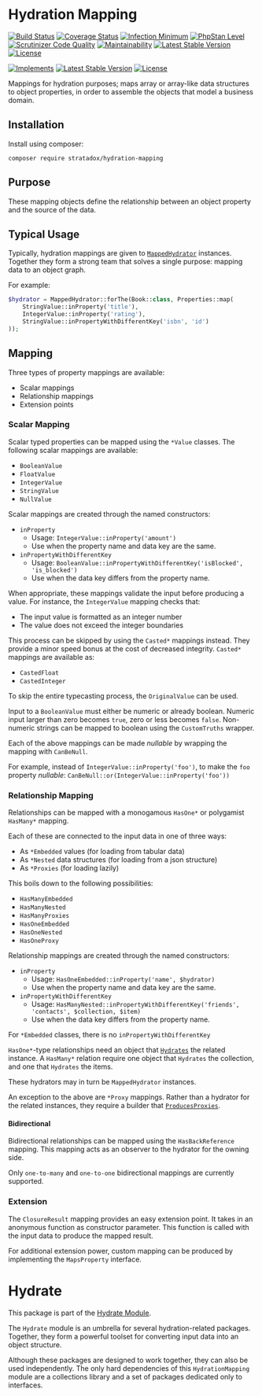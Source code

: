 # Hydration Mapping

[![Build Status](https://travis-ci.org/Stratadox/HydrationMapping.svg?branch=master)](https://travis-ci.org/Stratadox/HydrationMapping)
[![Coverage Status](https://coveralls.io/repos/github/Stratadox/HydrationMapping/badge.svg?branch=master)](https://coveralls.io/github/Stratadox/HydrationMapping?branch=master)
[![Infection Minimum](https://img.shields.io/badge/msi-100-brightgreen.svg)](https://travis-ci.org/Stratadox/HydrationMapping)
[![PhpStan Level](https://img.shields.io/badge/phpstan-7-brightgreen.svg)](https://travis-ci.org/Stratadox/HydrationMapping)
[![Scrutinizer Code Quality](https://scrutinizer-ci.com/g/Stratadox/HydrationMapping/badges/quality-score.png?b=master)](https://scrutinizer-ci.com/g/Stratadox/HydrationMapping/?branch=master)
[![Maintainability](https://api.codeclimate.com/v1/badges/cc2585ce303967dd4c7d/maintainability)](https://codeclimate.com/github/Stratadox/HydrationMapping/maintainability)
[![Latest Stable Version](https://poser.pugx.org/stratadox/hydration-mapping/v/stable)](https://packagist.org/packages/stratadox/hydration-mapping)
[![License](https://poser.pugx.org/stratadox/hydration-mapping/license)](https://packagist.org/packages/stratadox/hydration-mapping)

[![Implements](https://img.shields.io/badge/inferfaces-github-blue.svg)](https://github.com/Stratadox/HydrationMapperContracts)
[![Latest Stable Version](https://poser.pugx.org/stratadox/hydration-mapping-contracts/v/stable)](https://packagist.org/packages/stratadox/hydration-mapping-contracts)
[![License](https://poser.pugx.org/stratadox/hydration-mapping-contracts/license)](https://packagist.org/packages/stratadox/hydration-mapping-contracts)

Mappings for hydration purposes; maps array or array-like data structures to 
object properties, in order to assemble the objects that model a business domain.

## Installation

Install using composer:

`composer require stratadox/hydration-mapping`

## Purpose

These mapping objects define the relationship between an object property and the
source of the data.

## Typical Usage

Typically, hydration mappings are given to [`MappedHydrator`](https://github.com/Stratadox/Hydrator/blob/master/src/MappedHydrator.php) instances.
Together they form a strong team that solves a single purpose: mapping data to an object graph.

For example:
```php
$hydrator = MappedHydrator::forThe(Book::class, Properties::map(
    StringValue::inProperty('title'),
    IntegerValue::inProperty('rating'),
    StringValue::inPropertyWithDifferentKey('isbn', 'id')
));
```

## Mapping

Three types of property mappings are available:
- Scalar mappings
- Relationship mappings
- Extension points

### Scalar Mapping

Scalar typed properties can be mapped using the `*Value` classes.
The following scalar mappings are available:
- `BooleanValue`
- `FloatValue`
- `IntegerValue`
- `StringValue`
- `NullValue`

Scalar mappings are created through the named constructors:
- `inProperty`
    - Usage: `IntegerValue::inProperty('amount')` 
    - Use when the property name and data key are the same.
- `inPropertyWithDifferentKey`
    - Usage: `BooleanValue::inPropertyWithDifferentKey('isBlocked', 'is_blocked')`
    - Use when the data key differs from the property name.

When appropriate, these mappings validate the input before producing a value.
For instance, the `IntegerValue` mapping checks that:
- The input value is formatted as an integer number
- The value does not exceed the integer boundaries

This process can be skipped by using the `Casted*` mappings instead.
They provide a minor speed bonus at the cost of decreased integrity.
`Casted*` mappings are available as:
- `CastedFloat`
- `CastedInteger`

To skip the entire typecasting process, the `OriginalValue` can be used.

Input to a `BooleanValue` must either be numeric or already boolean.
Numeric input larger than zero becomes `true`, zero or less becomes `false`.
Non-numeric strings can be mapped to boolean using the `CustomTruths` wrapper.

Each of the above mappings can be made *nullable* by wrapping the mapping with
`CanBeNull`.

For example, instead of `IntegerValue::inProperty('foo')`, to make
the `foo` property *nullable*: `CanBeNull::or(IntegerValue::inProperty('foo'))`

### Relationship Mapping

Relationships can be mapped with a monogamous `HasOne*` or polygamist `HasMany*` mapping.

Each of these are connected to the input data in one of three ways:
- As `*Embedded` values (for loading from tabular data)
- As `*Nested` data structures (for loading from a json structure)
- As `*Proxies` (for loading lazily)

This boils down to the following possibilities:
- `HasManyEmbedded`
- `HasManyNested`
- `HasManyProxies`
- `HasOneEmbedded`
- `HasOneNested`
- `HasOneProxy`

Relationship mappings are created through the named constructors:
- `inProperty`
    - Usage: `HasOneEmbedded::inProperty('name', $hydrator)` 
    - Use when the property name and data key are the same.
- `inPropertyWithDifferentKey`
    - Usage: `HasManyNested::inPropertyWithDifferentKey('friends', 'contacts', $collection, $item)`
    - Use when the data key differs from the property name.

For `*Embedded` classes, there is no `inPropertyWithDifferentKey`

`HasOne*`-type relationships need an object that [`Hydrates`](https://github.com/Stratadox/HydratorContracts/blob/master/src/Hydrates.php) the related instance.
A `HasMany*` relation require one object that `Hydrates` the collection, and one that `Hydrates` the items.

These hydrators may in turn be `MappedHydrator` instances.
 

An exception to the above are `*Proxy` mappings.
Rather than a hydrator for the related instances, they require a builder that [`ProducesProxies`](https://github.com/Stratadox/ProxyContracts/blob/master/src/ProducesProxies.php).

#### Bidirectional

Bidirectional relationships can be mapped using the `HasBackReference` mapping.
This mapping acts as an observer to the hydrator for the owning side.

Only `one-to-many` and `one-to-one` bidirectional mappings are currently supported.

### Extension

The `ClosureResult` mapping provides an easy extension point.
It takes in an anonymous function as constructor parameter.
This function is called with the input data to produce the mapped result.

For additional extension power, custom mapping can be produced by implementing the `MapsProperty` interface.

# Hydrate

This package is part of the [Hydrate Module](https://github.com/Stratadox/Hydrate).

The `Hydrate` module is an umbrella for several hydration-related packages.
Together, they form a powerful toolset for converting input data into an object structure.

Although these packages are designed to work together, they can also be used independently.
The only hard dependencies of this `HydrationMapping` module are a collections library and a set of packages dedicated only to interfaces.
